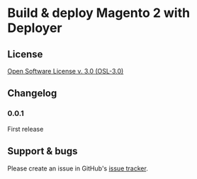 # Build & deploy Magento 2 with Deployer

## License
[Open Software License v. 3.0 (OSL-3.0)](https://opensource.org/licenses/OSL-3.0)

## Changelog
### 0.0.1 
First release

## Support & bugs
Please create an issue in GitHub's [issue tracker](https://github.com/rikwillems/docker-magento2-build-deploy/issues).